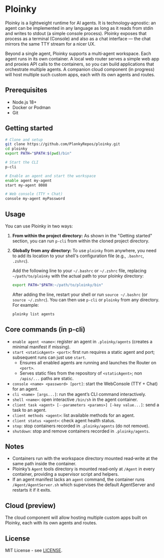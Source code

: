 # Ploinky

Ploinky is a lightweight runtime for AI agents. It is technology‑agnostic: an agent can be implemented in any language as long as it reads from stdin and writes to stdout (a simple console process). Ploinky exposes that process as a terminal (Console) and also as a chat interface — the chat mirrors the same TTY stream for a nicer UX.

Beyond a single agent, Ploinky supports a multi‑agent workspace. Each agent runs in its own container. A local web router serves a simple web app and proxies API calls to the containers, so you can build applications that orchestrate multiple agents. A companion cloud component (in progress) will host multiple such custom apps, each with its own agents and routes.

## Prerequisites
- Node.js 18+
- Docker or Podman
- Git

## Getting started

```bash
# Clone and setup
git clone https://github.com/PlonkyRepos/ploinky.git
cd ploinky
export PATH="$PATH:$(pwd)/bin"

# Start the CLI
p-cli

# Enable an agent and start the workspace
enable agent my-agent
start my-agent 8088

# Web console (TTY + Chat)
console my-agent myPassword
```

## Usage

You can use Ploinky in two ways:

1.  **From within the project directory:**
    As shown in the "Getting started" section, you can run `p-cli` from within the cloned project directory.

2.  **Globally from any directory:**
    To use `ploinky` from anywhere, you need to add its location to your shell's configuration file (e.g., `.bashrc`, `.zshrc`).

    Add the following line to your `~/.bashrc` or `~/.zshrc` file, replacing `~/path/to/ploinky` with the actual path to your ploinky directory:

    ```bash
    export PATH="$PATH:~/path/to/ploinky/bin"
    ```

    After adding the line, restart your shell or run `source ~/.bashrc` (or `source ~/.zshrc`). You can then use `p-cli` or `ploinky` from any directory. For example:

    ```bash
    ploinky list agents
    ```

## Core commands (in p-cli)

- `enable agent <name>`: register an agent in `.ploinky/agents` (creates a minimal manifest if missing).
- `start <staticAgent> <port>`: first run requires a static agent and port; subsequent runs can just use `start`.
  - Ensures all enabled agents are running and launches the Router on `<port>`.
  - Serves static files from the repository of `<staticAgent>`; non `/apis/...` paths are static.
- `console <name> <password> [port]`: start the WebConsole (TTY + Chat) for an agent.
- `cli <name> [args...]`: run the agent’s CLI command interactively.
- `shell <name>`: open interactive `/bin/sh` in the agent container.
- `client task <agent> [--parameters <params>] [-key value...]`: send a task to an agent.
- `client methods <agent>`: list available methods for an agent.
- `client status <agent>`: check agent health status.
- `stop`: stop containers recorded in `.ploinky/agents` (do not remove).
- `shutdown`: stop and remove containers recorded in `.ploinky/agents`.

## Notes

- Containers run with the workspace directory mounted read‑write at the same path inside the container.
- Ploinky’s `Agent` tools directory is mounted read‑only at `/Agent` in every container, providing a supervisor script and helpers.
- If an agent manifest lacks an `agent` command, the container runs `/Agent/AgentServer.sh` which supervises the default AgentServer and restarts it if it exits.

## Cloud (preview)

The cloud component will allow hosting multiple custom apps built on Ploinky, each with its own agents and routes.

## License

MIT License - see [LICENSE](LICENSE).
